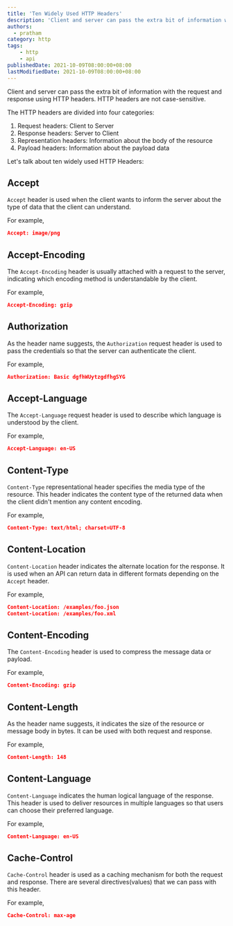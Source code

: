 ```yaml
---
title: 'Ten Widely Used HTTP Headers'
description: 'Client and server can pass the extra bit of information with the request and response using HTTP headers.'
authors:
  - pratham
category: http
tags:
    - http
    - api
publishedDate: 2021-10-09T08:00:00+08:00
lastModifiedDate: 2021-10-09T08:00:00+08:00
---
```


<Lead>
	Client and server can pass the extra bit of information with the request and
	response using HTTP headers. HTTP headers are not case-sensitive.
</Lead>

The HTTP headers are divided into four categories:

1. Request headers: Client to Server
2. Response headers: Server to Client
3. Representation headers: Information about the body of the resource
4. Payload headers: Information about the payload data

Let's talk about ten widely used HTTP Headers:

## Accept

`Accept` header is used when the client wants to inform the server about the type of data that the client can understand.

For example,

```json
Accept: image/png
```

## Accept-Encoding

The `Accept-Encoding` header is usually attached with a request to the server, indicating which encoding method is understandable by the client.

For example,

```json
Accept-Encoding: gzip
```

## Authorization

As the header name suggests, the `Authorization` request header is used to pass the credentials so that the server can authenticate the client.

For example,

```json
Authorization: Basic dgfhWUytzgdfhgSYG
```

## Accept-Language

The `Accept-Language` request header is used to describe which language is understood by the client.

For example,

```json
Accept-Language: en-US
```

## Content-Type

`Content-Type` representational header specifies the media type of the resource. This header indicates the content type of the returned data when the client didn't mention any content encoding.

For example,

```json
Content-Type: text/html; charset=UTF-8
```

## Content-Location

`Content-Location` header indicates the alternate location for the response. It is used when an API can return data in different formats depending on the `Accept` header.

For example,

```json
Content-Location: /examples/foo.json
Content-Location: /examples/foo.xml
```

## Content-Encoding

The `Content-Encoding` header is used to compress the message data or payload.

For example,

```json
Content-Encoding: gzip
```

## Content-Length

As the header name suggests, it indicates the size of the resource or message body in bytes. It can be used with both request and response.

For example,

```json
Content-Length: 148
```

## Content-Language

`Content-Language` indicates the human logical language of the response. This header is used to deliver resources in multiple languages so that users can choose their preferred language.

For example,

```json
Content-Language: en-US
```

## Cache-Control

`Cache-Control` header is used as a caching mechanism for both the request and response.
There are several directives(values) that we can pass with this header.

For example,

```json
Cache-Control: max-age
```
